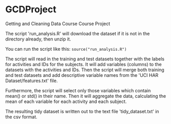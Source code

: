 # GCDProject
Getting and Cleaning Data Course Course Project

The script 'run_analysis.R' will download the dataset if it is not in the directory already, then unzip it.

You can run the script like this:
`
source("run_analysis.R")
`

The script will read in the training and test datasets together with the labels for activities and IDs for the subjects. It will add variables (columns) to the datasets with the activities and IDs. Then the script will merge both training and test datasets and add descriptive variable names from the 'UCI HAR Dataset/features.txt' file.

Furthermore, the script will select only those variables which contain mean() or std() in their name. Then it will aggregate the data, calculating the mean of each variable for each activity and each subject.

The resulting tidy dataset is written out to the text file 'tidy_dataset.txt' in the csv format.
